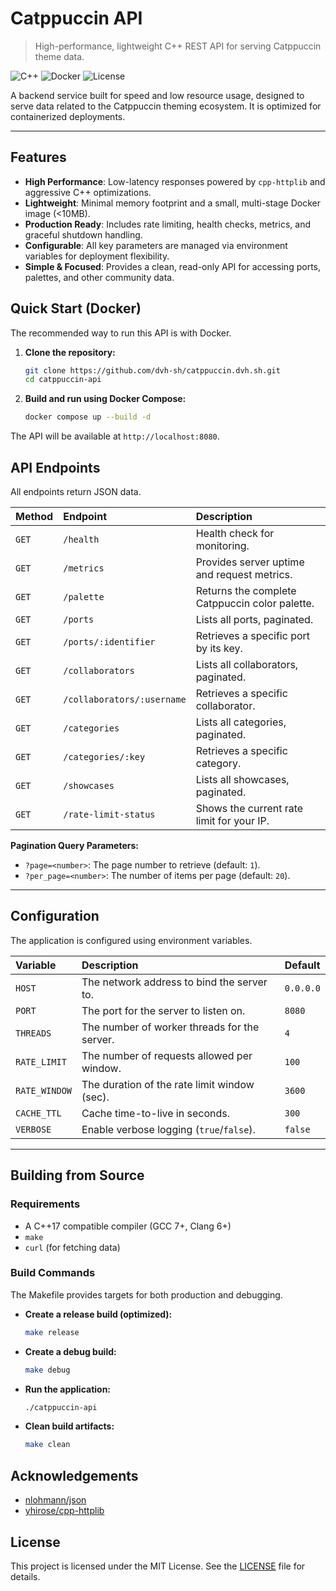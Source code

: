# Catppuccin API

> High-performance, lightweight C++ REST API for serving Catppuccin theme data.

![C++](https://img.shields.io/badge/C++17-00599C?style=flat&logo=c%2B%2B&logoColor=white)
![Docker](https://img.shields.io/badge/Docker-2496ED?style=flat&logo=docker&logoColor=white)
![License](https://img.shields.io/badge/License-MIT-blue.svg)

A backend service built for speed and low resource usage, designed to serve data related to the Catppuccin theming ecosystem. It is optimized for containerized deployments.

---

## Features

*   **High Performance**: Low-latency responses powered by `cpp-httplib` and aggressive C++ optimizations.
*   **Lightweight**: Minimal memory footprint and a small, multi-stage Docker image (<10MB).
*   **Production Ready**: Includes rate limiting, health checks, metrics, and graceful shutdown handling.
*   **Configurable**: All key parameters are managed via environment variables for deployment flexibility.
*   **Simple & Focused**: Provides a clean, read-only API for accessing ports, palettes, and other community data.

## Quick Start (Docker)

The recommended way to run this API is with Docker.

1.  **Clone the repository:**
    ```bash
    git clone https://github.com/dvh-sh/catppuccin.dvh.sh.git
    cd catppuccin-api
    ```

2.  **Build and run using Docker Compose:**
    ```bash
    docker compose up --build -d
    ```

The API will be available at `http://localhost:8080`.

## API Endpoints

All endpoints return JSON data.

| Method | Endpoint                    | Description                                  |
| :---   | :---                        | :---                                         |
| `GET`  | `/health`                   | Health check for monitoring.                 |
| `GET`  | `/metrics`                  | Provides server uptime and request metrics.  |
| `GET`  | `/palette`                  | Returns the complete Catppuccin color palette. |
| `GET`  | `/ports`                    | Lists all ports, paginated.                  |
| `GET`  | `/ports/:identifier`        | Retrieves a specific port by its key.        |
| `GET`  | `/collaborators`            | Lists all collaborators, paginated.          |
| `GET`  | `/collaborators/:username`  | Retrieves a specific collaborator.           |
| `GET`  | `/categories`               | Lists all categories, paginated.             |
| `GET`  | `/categories/:key`          | Retrieves a specific category.               |
| `GET`  | `/showcases`                | Lists all showcases, paginated.              |
| `GET`  | `/rate-limit-status`        | Shows the current rate limit for your IP.    |

**Pagination Query Parameters:**

*   `?page=<number>`: The page number to retrieve (default: `1`).
*   `?per_page=<number>`: The number of items per page (default: `20`).

---

## Configuration

The application is configured using environment variables.

| Variable        | Description                                  | Default      |
| :---            | :---                                         | :---         |
| `HOST`          | The network address to bind the server to.   | `0.0.0.0`    |
| `PORT`          | The port for the server to listen on.        | `8080`       |
| `THREADS`       | The number of worker threads for the server. | `4`          |
| `RATE_LIMIT`    | The number of requests allowed per window.   | `100`        |
| `RATE_WINDOW`   | The duration of the rate limit window (sec). | `3600`       |
| `CACHE_TTL`     | Cache time-to-live in seconds.               | `300`        |
| `VERBOSE`       | Enable verbose logging (`true`/`false`).     | `false`      |

---

## Building from Source

### Requirements

*   A C++17 compatible compiler (GCC 7+, Clang 6+)
*   `make`
*   `curl` (for fetching data)

### Build Commands

The Makefile provides targets for both production and debugging.

*   **Create a release build (optimized):**
    ```bash
    make release
    ```

*   **Create a debug build:**
    ```bash
    make debug
    ```

*   **Run the application:**
    ```bash
    ./catppuccin-api
    ```

*   **Clean build artifacts:**
    ```bash
    make clean
    ```

## Acknowledgements
- [nlohmann/json](https://github.com/nlohmann/json)
- [yhirose/cpp-httplib](https://github.com/yhirose/cpp-httplib)

## License

This project is licensed under the MIT License. See the [LICENSE](LICENSE) file for details.


